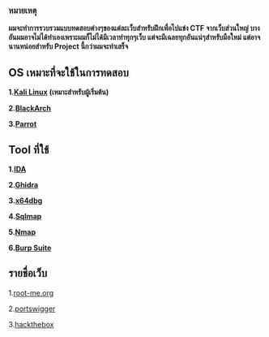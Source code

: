 ### หมายเหตุ
**ผมจะทำการรวบรวมแบบทดสอบต่างๆของแต่ละเว็บสำหรับฝึกเพื่อไปแข่ง CTF จากเว็บส่วนใหญ่ บางอันผมอาจไม่ได้ทำเองเพราะผมก็ไม่ได้มีเวลาทำทุกๆเว็บ แต่จะมีเฉลยทุกอันแน่ๆสำหรับมือใหม่ แต่อาจนานหน่อยสำหรับ Project นี้กว่าผมจะทำเสร็จ**

## OS เหมาะที่จะใช้ในการทดสอบ
**1.[Kali Linux](https://www.kali.org/get-kali/) (เหมาะสำหรับผู้เริ่มต้น)**

**2.[BlackArch](https://blackarch.org/)**

**3.[Parrot](https://www.parrotsec.org/)**

## Tool ที่ใช้
**1.[IDA](https://hex-rays.com/ida-free/#download)**

**2.[Ghidra](https://github.com/NationalSecurityAgency/ghidra)**

**3.[x64dbg](https://x64dbg.com/)**

**4.[Sqlmap](https://github.com/sqlmapproject/sqlmap)**

**5.[Nmap](https://nmap.org/download.html)**

**6.[Burp Suite](https://portswigger.net/burp/releases/professional-community-2023-9-4?requestededition=community&requestedplatform=)**

## รายชื่อเว็บ
1.[root-me.org](https://www.root-me.org/)

2.[portswigger](https://portswigger.net/)

3.[hackthebox](https://www.hackthebox.com/)
